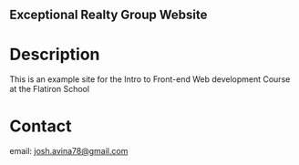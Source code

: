Exceptional Realty Group Website
---

# Description

This is an example site for the Intro to Front-end Web development Course at the Flatiron School

# Contact

email: josh.avina78@gmail.com